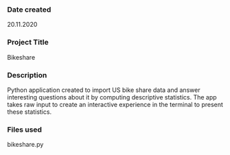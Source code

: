 ### Date created
20.11.2020

### Project Title
Bikeshare

### Description
Python application created to import US bike share data and answer interesting questions about it by computing descriptive statistics. The app takes raw input to create an interactive experience in the terminal to present these statistics.

### Files used
bikeshare.py
